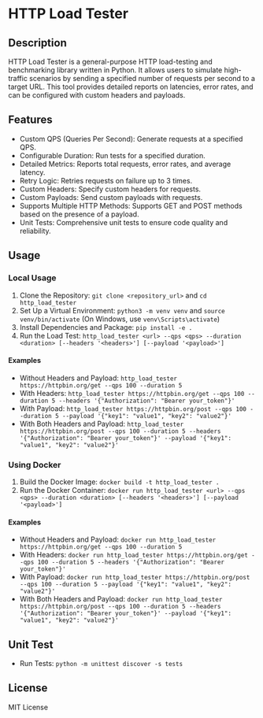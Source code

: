 # HTTP Load Tester

## Description

HTTP Load Tester is a general-purpose HTTP load-testing and benchmarking library written in Python. It allows users to simulate high-traffic scenarios by sending a specified number of requests per second to a target URL. This tool provides detailed reports on latencies, error rates, and can be configured with custom headers and payloads.

## Features

- Custom QPS (Queries Per Second): Generate requests at a specified QPS.
- Configurable Duration: Run tests for a specified duration.
- Detailed Metrics: Reports total requests, error rates, and average latency.
- Retry Logic: Retries requests on failure up to 3 times.
- Custom Headers: Specify custom headers for requests.
- Custom Payloads: Send custom payloads with requests.
- Supports Multiple HTTP Methods: Supports GET and POST methods based on the presence of a payload.
- Unit Tests: Comprehensive unit tests to ensure code quality and reliability.

## Usage

### Local Usage

1. Clone the Repository: `git clone <repository_url>` and `cd http_load_tester`
2. Set Up a Virtual Environment: `python3 -m venv venv` and `source venv/bin/activate` (On Windows, use `venv\Scripts\activate`)
3. Install Dependencies and Package: `pip install -e .`
4. Run the Load Test: `http_load_tester <url> --qps <qps> --duration <duration> [--headers '<headers>'] [--payload '<payload>']`

#### Examples

- Without Headers and Payload: `http_load_tester https://httpbin.org/get --qps 100 --duration 5`
- With Headers: `http_load_tester https://httpbin.org/get --qps 100 --duration 5 --headers '{"Authorization": "Bearer your_token"}'`
- With Payload: `http_load_tester https://httpbin.org/post --qps 100 --duration 5 --payload '{"key1": "value1", "key2": "value2"}'`
- With Both Headers and Payload: `http_load_tester https://httpbin.org/post --qps 100 --duration 5 --headers '{"Authorization": "Bearer your_token"}' --payload '{"key1": "value1", "key2": "value2"}'`

### Using Docker

1. Build the Docker Image: `docker build -t http_load_tester .`
2. Run the Docker Container: `docker run http_load_tester <url> --qps <qps> --duration <duration> [--headers '<headers>'] [--payload '<payload>']`

#### Examples

- Without Headers and Payload: `docker run http_load_tester https://httpbin.org/get --qps 100 --duration 5`
- With Headers: `docker run http_load_tester https://httpbin.org/get --qps 100 --duration 5 --headers '{"Authorization": "Bearer your_token"}'`
- With Payload: `docker run http_load_tester https://httpbin.org/post --qps 100 --duration 5 --payload '{"key1": "value1", "key2": "value2"}'`
- With Both Headers and Payload: `docker run http_load_tester https://httpbin.org/post --qps 100 --duration 5 --headers '{"Authorization": "Bearer your_token"}' --payload '{"key1": "value1", "key2": "value2"}'`

## Unit Test

- Run Tests: `python -m unittest discover -s tests`

## License

MIT License
